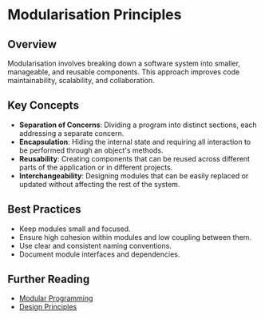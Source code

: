 # Modularisation Principles

## Overview

Modularisation involves breaking down a software system into smaller, manageable, and reusable components. This approach improves code maintainability, scalability, and collaboration.

## Key Concepts

- **Separation of Concerns**: Dividing a program into distinct sections, each addressing a separate concern.
- **Encapsulation**: Hiding the internal state and requiring all interaction to be performed through an object's methods.
- **Reusability**: Creating components that can be reused across different parts of the application or in different projects.
- **Interchangeability**: Designing modules that can be easily replaced or updated without affecting the rest of the system.

## Best Practices

- Keep modules small and focused.
- Ensure high cohesion within modules and low coupling between them.
- Use clear and consistent naming conventions.
- Document module interfaces and dependencies.

## Further Reading

- [Modular Programming](https://en.wikipedia.org/wiki/Modular_programming)
- [Design Principles](https://www.oreilly.com/library/view/design-patterns-elements/0201633612/)
